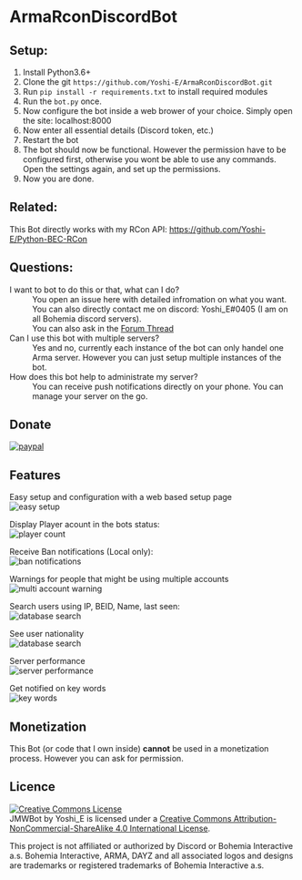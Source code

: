 # ArmaRconDiscordBot

## Setup:
1. Install Python3.6+
2. Clone the git `https://github.com/Yoshi-E/ArmaRconDiscordBot.git`
3. Run `pip install -r requirements.txt` to install required modules
4. Run the `bot.py` once.
5. Now configure the bot inside a web brower of your choice. Simply open the site: localhost:8000
6. Now enter all essential details (Discord token, etc.)
7. Restart the bot
8. The bot should now be functional. However the permission have to be configured first, otherwise you wont be able to use any commands. Open the settings again, and set up the permissions.
9. Now you are done.

## Related:
This Bot directly works with my RCon API:
https://github.com/Yoshi-E/Python-BEC-RCon

## Questions:
<dl>
  <dt>I want to bot to do this or that, what can I do?</dt>
  <dd>You open an issue here with detailed infromation on what you want. You can also directly contact me on discord: Yoshi_E#0405 (I am on all Bohemia discord servers).</dd>
  <dd>You can also ask in the <a href="https://forums.bohemia.net/forums/topic/223835-api-bec-rcon-api-for-python-and-discord/">Forum Thread</a></dd>

  <dt>Can I use this bot with multiple servers?</dt>
  <dd>Yes and no, currently each instance of the bot can only handel one Arma server. However you can just setup multiple instances of the bot.</dd>

  <dt>How does this bot help to administrate my server?</dt>
  <dd>You can receive push notifications directly on your phone. You can manage your server on the go.</dd>
</dl>


## Donate

[![paypal](https://www.paypalobjects.com/en_US/i/btn/btn_donateCC_LG.gif)](https://paypal.me/YoshiEU)

## Features

Easy setup and configuration with a web based setup page<br>
![easy setup](https://i.imgur.com/IiIOST2.png)

Display Player acount in the bots status:<br>
![player count](https://i.imgur.com/ehjPjF8.png)

Receive Ban notifications (Local only):<br>
![ban notifications](https://i.imgur.com/fXWWblD.png)

Warnings for people that might be using multiple accounts<br>
![multi account warning](https://i.imgur.com/vixaJAg.png)

Search users using IP, BEID, Name, last seen:<br>
![database search](https://i.imgur.com/OolyCBv.png)

See user nationality<br>
![database search](https://i.imgur.com/2huOd6e.png)

Server performance<br>
![server performance](https://i.imgur.com/9aTK480.png)

Get notified on key words<br>
![key words](https://i.imgur.com/3aSGob1.png)

## Monetization
This Bot (or code that I own inside) __cannot__ be used in a monetization process.
However you can ask for permission.

## Licence

<a rel="license" href="http://creativecommons.org/licenses/by-nc-sa/4.0/"><img alt="Creative Commons License" style="border-width:0" src="https://i.creativecommons.org/l/by-nc-sa/4.0/88x31.png" /></a><br /><span xmlns:dct="http://purl.org/dc/terms/" property="dct:title">JMWBot</span> by <span xmlns:cc="http://creativecommons.org/ns#" property="cc:attributionName">Yoshi_E</span> is licensed under a <a rel="license" href="http://creativecommons.org/licenses/by-nc-sa/4.0/">Creative Commons Attribution-NonCommercial-ShareAlike 4.0 International License</a>.<br />

This project is not affiliated or authorized by Discord or Bohemia Interactive a.s. Bohemia Interactive, ARMA, DAYZ and all associated logos and designs are trademarks or registered trademarks of Bohemia Interactive a.s. 

